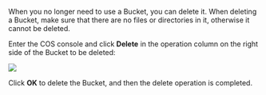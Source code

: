 When you no longer need to use a Bucket, you can delete it. When deleting a Bucket, make sure that there are no files or directories in it, otherwise it cannot be deleted.

Enter the COS console and click **Delete** in the operation column on the right side of the Bucket to be deleted:

![](//mc.qcloudimg.com/static/img/96b3fa1250835e17a3274ca8b5fbf72b/image.png)

Click **OK** to delete the Bucket, and then the delete operation is completed.
